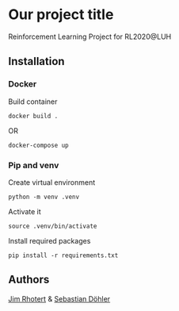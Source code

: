 # Our project title
Reinforcement Learning Project for RL2020@LUH

## Installation

### Docker

Build container 
```
docker build .
```
OR
```
docker-compose up
```

### Pip and venv

Create virtual environment
```
python -m venv .venv
```

Activate it
```
source .venv/bin/activate
```

Install required packages
```
pip install -r requirements.txt
```

## Authors

[Jim Rhotert](https://github.com/Dschimm) & [Sebastian Döhler](https://github.com/sebidoe)